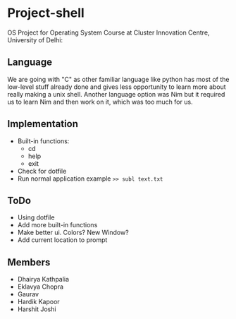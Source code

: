 # Project-shell

OS Project for Operating System Course at Cluster Innovation Centre, University of Delhi:

## Language

 We are going with "C" as other familiar language like python has most of the low-level stuff already done and gives less opportunity to learn more about really making a unix shell. Another language option was Nim but it required us to learn Nim and then work on it, which was too much for us.

## Implementation

- Built-in functions:
  - cd
  - help
  - exit
- Check for dotfile
- Run normal application example `>> subl text.txt`

## ToDo

- Using dotfile
- Add more built-in functions 
- Make better ui. Colors? New Window?
- Add current location to prompt

## Members

- Dhairya Kathpalia
- Eklavya Chopra
- Gaurav
- Hardik Kapoor
- Harshit Joshi